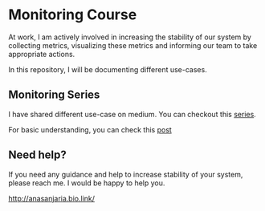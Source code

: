 # Monitoring Course

At work, I am actively involved in increasing the stability of our system by collecting metrics, visualizing these
metrics and informing our team to take appropriate actions.

In this repository, I will be documenting different use-cases.

## Monitoring Series
I have shared different use-case on medium. You can checkout this [series](https://medium.com/@anasanjaria/list/site-reliability-engineering-fd4dc0eabf12).

For basic understanding, you can check this [post](https://medium.com/@anasanjaria/monitor-your-system-practical-guide-d7f84bb25765)


## Need help?

If you need any guidance and help to increase stability of your system, please reach me. I would be happy to help you.

http://anasanjaria.bio.link/

